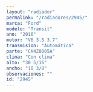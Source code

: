 ```yaml
---
layout: "radiador"
permalink: "/radiadores/2945/"
marca: "Ford"
modelo: "Transit"
ano: "2016"
motor: "V6 3.5 3.7"
transmision: "Automática"
parte: "CK4Z8005A"
clima: "Con clima"
alto: "30 5/16"
ancho: "18 3/8"
observaciones: ""
id: "2945"
---
```


